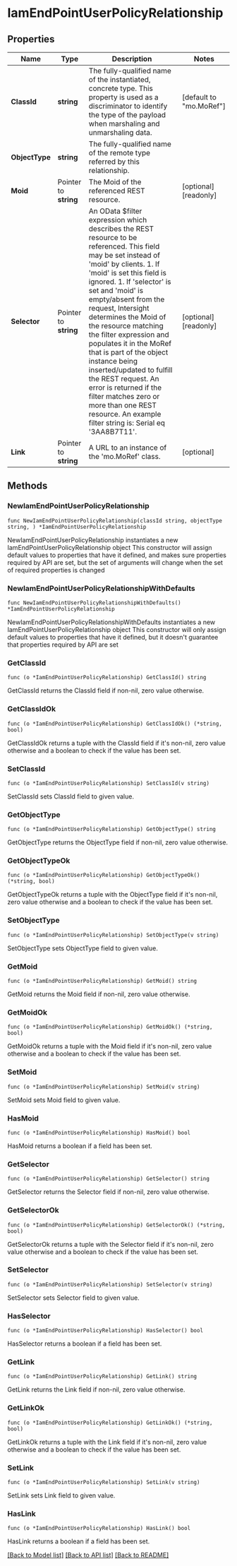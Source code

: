 # IamEndPointUserPolicyRelationship

## Properties

Name | Type | Description | Notes
------------ | ------------- | ------------- | -------------
**ClassId** | **string** | The fully-qualified name of the instantiated, concrete type. This property is used as a discriminator to identify the type of the payload when marshaling and unmarshaling data. | [default to "mo.MoRef"]
**ObjectType** | **string** | The fully-qualified name of the remote type referred by this relationship. | 
**Moid** | Pointer to **string** | The Moid of the referenced REST resource. | [optional] [readonly] 
**Selector** | Pointer to **string** | An OData $filter expression which describes the REST resource to be referenced. This field may be set instead of &#39;moid&#39; by clients. 1. If &#39;moid&#39; is set this field is ignored. 1. If &#39;selector&#39; is set and &#39;moid&#39; is empty/absent from the request, Intersight determines the Moid of the resource matching the filter expression and populates it in the MoRef that is part of the object instance being inserted/updated to fulfill the REST request. An error is returned if the filter matches zero or more than one REST resource. An example filter string is: Serial eq &#39;3AA8B7T11&#39;. | [optional] [readonly] 
**Link** | Pointer to **string** | A URL to an instance of the &#39;mo.MoRef&#39; class. | [optional] 

## Methods

### NewIamEndPointUserPolicyRelationship

`func NewIamEndPointUserPolicyRelationship(classId string, objectType string, ) *IamEndPointUserPolicyRelationship`

NewIamEndPointUserPolicyRelationship instantiates a new IamEndPointUserPolicyRelationship object
This constructor will assign default values to properties that have it defined,
and makes sure properties required by API are set, but the set of arguments
will change when the set of required properties is changed

### NewIamEndPointUserPolicyRelationshipWithDefaults

`func NewIamEndPointUserPolicyRelationshipWithDefaults() *IamEndPointUserPolicyRelationship`

NewIamEndPointUserPolicyRelationshipWithDefaults instantiates a new IamEndPointUserPolicyRelationship object
This constructor will only assign default values to properties that have it defined,
but it doesn't guarantee that properties required by API are set

### GetClassId

`func (o *IamEndPointUserPolicyRelationship) GetClassId() string`

GetClassId returns the ClassId field if non-nil, zero value otherwise.

### GetClassIdOk

`func (o *IamEndPointUserPolicyRelationship) GetClassIdOk() (*string, bool)`

GetClassIdOk returns a tuple with the ClassId field if it's non-nil, zero value otherwise
and a boolean to check if the value has been set.

### SetClassId

`func (o *IamEndPointUserPolicyRelationship) SetClassId(v string)`

SetClassId sets ClassId field to given value.


### GetObjectType

`func (o *IamEndPointUserPolicyRelationship) GetObjectType() string`

GetObjectType returns the ObjectType field if non-nil, zero value otherwise.

### GetObjectTypeOk

`func (o *IamEndPointUserPolicyRelationship) GetObjectTypeOk() (*string, bool)`

GetObjectTypeOk returns a tuple with the ObjectType field if it's non-nil, zero value otherwise
and a boolean to check if the value has been set.

### SetObjectType

`func (o *IamEndPointUserPolicyRelationship) SetObjectType(v string)`

SetObjectType sets ObjectType field to given value.


### GetMoid

`func (o *IamEndPointUserPolicyRelationship) GetMoid() string`

GetMoid returns the Moid field if non-nil, zero value otherwise.

### GetMoidOk

`func (o *IamEndPointUserPolicyRelationship) GetMoidOk() (*string, bool)`

GetMoidOk returns a tuple with the Moid field if it's non-nil, zero value otherwise
and a boolean to check if the value has been set.

### SetMoid

`func (o *IamEndPointUserPolicyRelationship) SetMoid(v string)`

SetMoid sets Moid field to given value.

### HasMoid

`func (o *IamEndPointUserPolicyRelationship) HasMoid() bool`

HasMoid returns a boolean if a field has been set.

### GetSelector

`func (o *IamEndPointUserPolicyRelationship) GetSelector() string`

GetSelector returns the Selector field if non-nil, zero value otherwise.

### GetSelectorOk

`func (o *IamEndPointUserPolicyRelationship) GetSelectorOk() (*string, bool)`

GetSelectorOk returns a tuple with the Selector field if it's non-nil, zero value otherwise
and a boolean to check if the value has been set.

### SetSelector

`func (o *IamEndPointUserPolicyRelationship) SetSelector(v string)`

SetSelector sets Selector field to given value.

### HasSelector

`func (o *IamEndPointUserPolicyRelationship) HasSelector() bool`

HasSelector returns a boolean if a field has been set.

### GetLink

`func (o *IamEndPointUserPolicyRelationship) GetLink() string`

GetLink returns the Link field if non-nil, zero value otherwise.

### GetLinkOk

`func (o *IamEndPointUserPolicyRelationship) GetLinkOk() (*string, bool)`

GetLinkOk returns a tuple with the Link field if it's non-nil, zero value otherwise
and a boolean to check if the value has been set.

### SetLink

`func (o *IamEndPointUserPolicyRelationship) SetLink(v string)`

SetLink sets Link field to given value.

### HasLink

`func (o *IamEndPointUserPolicyRelationship) HasLink() bool`

HasLink returns a boolean if a field has been set.


[[Back to Model list]](../README.md#documentation-for-models) [[Back to API list]](../README.md#documentation-for-api-endpoints) [[Back to README]](../README.md)


